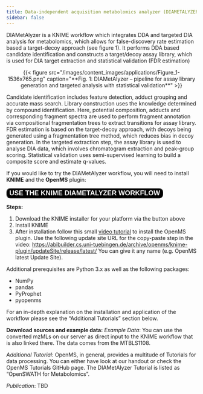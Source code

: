 ```yaml
---
title: Data-independent acquisition metabolomics analyzer (DIAMETALYZER)
sidebar: false
---
```


DIAMetAlyzer is a KNIME workflow which integrates DDA and targeted DIA analysis for metabolomics, which allows for false-discovery rate estimation based a target-decoy approach (see figure 1). It performs DDA based candidate identification and constructs a target/decoy assay library, which is used for DIA target extraction and statistical validation (FDR estimation)

<center>{{< figure src="/images/content_images/applications/Figure_1-1536x765.png" caption="**Fig. 1: DIAMetAlyzer – pipeline for assay library generation and targeted analysis with statistical validation**" >}}</center>

Candidate identification includes feature detection, adduct grouping and accurate mass search. Library construction uses the knowledge determined by compound identification. Here, potential composition, adducts and corresponding fragment spectra are used to perform fragment annotation via compositional fragmentation trees to extract transitions for assay library.  FDR estimation is based on the target-decoy approach, with decoys being generated using a fragmentation tree method, which reduces bias in decoy generation. In the targeted extraction step,  the assay library is used to analyse DIA data, which involves chromatogram extraction and peak-group scoring. Statistical validation uses semi-supervised learning to build a composite score and estimate q-values.

If you would like to try the DIAMetAlyzer workflow, you will need to install **KNIME** and the **OpenMS** plugin:

<a href="https://www.knime.com/downloads/download-knime"><button name="button" style = "color: white;background: black;border-radius: 10px;font-size: large;font-weight: bold;">USE THE KNIME DIAMETALYZER WORKFLOW</button></a>

**Steps:**
1) Download the KNIME installer for your platform via the button above
2) Install KNIME
3) After installation follow this small [video tutorial](https://abibuilder.cs.uni-tuebingen.de/archive/openms/Tutorials/Videos/installOpenMSKNIMEplugin.mp4) to install the OpenMS plugin. Use the following update site URL for
the copy-paste step in the video: https://abibuilder.cs.uni-tuebingen.de/archive/openms/knime-plugin/updateSite/release/latest/
You can give it any name (e.g. OpenMS latest Update Site).

Additional prerequisites are Python 3.x as well as the following packages:

- NumPy
- pandas
- PyProphet
- pyopenms

For an in-depth explanation on the installation and application of the workflow please see the “Additional Tutorials” section below.

**Download sources and example data:**
_Example Data_: You can use the converted mzMLs on our server as direct input to the KNIME workflow that is also linked there. The data comes from the MTBLS1108.

_Additional Tutorial_: OpenMS, in general, provides a multitude of Tutorials for data processing. You can either have look at our handout or check the OpenMS Tutorials GitHub page. The DIAMetAlyzer Tutorial is listed as “OpenSWATH for Metabolomics”.

_Publication_: TBD